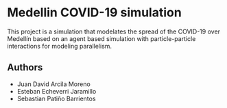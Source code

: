 # Medellin COVID-19 simulation

This project is a simulation that modelates the spread of the COVID-19 over Medellín
based on an agent based simulation with particle-particle interactions for modeling parallelism.

## Authors
- Juan David Arcila Moreno
- Esteban Echeverri Jaramillo
- Sebastian Patiño Barrientos

